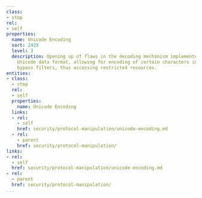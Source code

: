 ```yaml
---
class:
- stop
rel:
- self
properties:
  name: Unicode Encoding
  sort: 2429
  level: 3
  description: Opening up of flaws in the decoding mechanism implemented by decoding
    Unicode data format, allowing for encoding of certain characters in the URL to
    bypass filters, thus accessing restricted resources.
entities:
- class:
  - stop
  rel:
  - self
  properties:
    name: Unicode Encoding
  links:
  - rel:
    - self
    href: security/protocol-manipulation/unicode-encoding.md
  - rel:
    - parent
    href: security/protocol-manipulation/
links:
- rel:
  - self
  href: security/protocol-manipulation/unicode-encoding.md
- rel:
  - parent
  href: security/protocol-manipulation/
...
```

